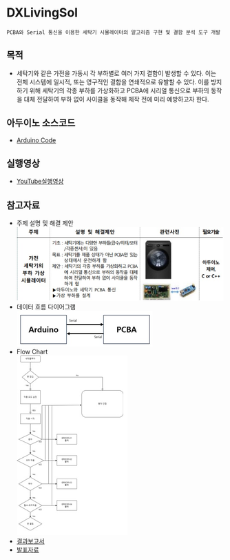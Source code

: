 # DXLivingSol
```
PCBA와 Serial 통신을 이용한 세탁기 시뮬레이터의 알고리즘 구현 및 결함 분석 도구 개발
```

## 목적
- 세탁기와 같은 가전을 가동시 각 부하별로 여러 가지 결함이 발생할 수 있다. 이는 전체 시스템에 일시적, 또는 영구적인 결함을 연쇄적으로 유발할 수 있다. 이를 방지하기 위해 세탁기의 각종 부하를 가상화하고 PCBA에 시리얼 통신으로 부하의 동작을 대체 전달하여 부하 없이 사이클을 동작해 제작 전에 미리 예방하고자 한다.

## 아두이노 소스코드
  - [Arduino Code](newseagull.ino)

## 실행영상
- [YouTube실행영상](https://youtu.be/bB6cmc3nSY0?si=chS73sMcWqd9CaW8)

## 참고자료
  - 주제 설명 및 해결 제안<br>
  ![주제설명 및 해결 제안](etc/topic.jpg)
  - 데이터 흐름 다이어그램<br>
  ![Data Flow Diagram](etc/데이터흐름다이어그램.jpg)
  - Flow Chart<br>
  ![Flow Chart](etc/순서도.jpg)
  - [결과보고서](etc/결과보고서.hwp)
  - [발표자료](etc/결과PPT.pdf)
